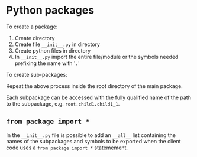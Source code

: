 # Python packages

To create a package:

1. Create directory
2. Create file `__init__.py` in directory
3. Create python files in directory
4. In `__init__.py` import the entire file/module or the symbols needed prefixing the name with '`.`'


To create sub-packages:

Repeat the above process inside the root directory of the main package.

Each subpackage can be accessed with the fully qualified name of the path to the
subpackage, e.g. `root.child1.child1_1`.

## `from package import *`

In the `__init__.py` file is possible to add an `__all__` list containing
the names of the subpackages and symbols to be exported when the client
code uses a `from package import *` statemement.
